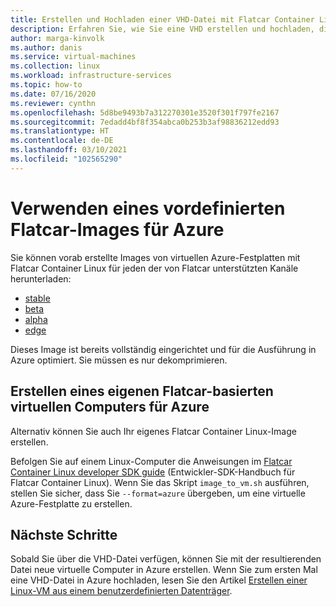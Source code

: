 ```yaml
---
title: Erstellen und Hochladen einer VHD-Datei mit Flatcar Container Linux zur Verwendung in Azure
description: Erfahren Sie, wie Sie eine VHD erstellen und hochladen, die das Betriebssystem Flatcar Container Linux enthält.
author: marga-kinvolk
ms.author: danis
ms.service: virtual-machines
ms.collection: linux
ms.workload: infrastructure-services
ms.topic: how-to
ms.date: 07/16/2020
ms.reviewer: cynthn
ms.openlocfilehash: 5d8be9493b7a312270301e3520f301f797fe2167
ms.sourcegitcommit: 7edadd4bf8f354abca0b253b3af98836212edd93
ms.translationtype: HT
ms.contentlocale: de-DE
ms.lasthandoff: 03/10/2021
ms.locfileid: "102565290"
---
```

# <a name="using-a-prebuilt-flatcar-image-for-azure"></a>Verwenden eines vordefinierten Flatcar-Images für Azure

Sie können vorab erstellte Images von virtuellen Azure-Festplatten mit Flatcar Container Linux für jeden der von Flatcar unterstützten Kanäle herunterladen:

- [stable](https://stable.release.flatcar-linux.net/amd64-usr/current/flatcar_production_azure_image.vhd.bz2)
- [beta](https://beta.release.flatcar-linux.net/amd64-usr/current/flatcar_production_azure_image.vhd.bz2)
- [alpha](https://alpha.release.flatcar-linux.net/amd64-usr/current/flatcar_production_azure_image.vhd.bz2)
- [edge](https://edge.release.flatcar-linux.net/amd64-usr/current/flatcar_production_azure_image.vhd.bz2)

Dieses Image ist bereits vollständig eingerichtet und für die Ausführung in Azure optimiert. Sie müssen es nur dekomprimieren.

## <a name="building-your-own-flatcar-based-virtual-machine-for-azure"></a>Erstellen eines eigenen Flatcar-basierten virtuellen Computers für Azure

Alternativ können Sie auch Ihr eigenes Flatcar Container Linux-Image erstellen.

Befolgen Sie auf einem Linux-Computer die Anweisungen im [Flatcar Container Linux developer SDK guide](https://docs.flatcar-linux.org/os/sdk-modifying-flatcar/) (Entwickler-SDK-Handbuch für Flatcar Container Linux). Wenn Sie das Skript `image_to_vm.sh` ausführen, stellen Sie sicher, dass Sie `--format=azure` übergeben, um eine virtuelle Azure-Festplatte zu erstellen.

## <a name="next-steps"></a>Nächste Schritte

Sobald Sie über die VHD-Datei verfügen, können Sie mit der resultierenden Datei neue virtuelle Computer in Azure erstellen. Wenn Sie zum ersten Mal eine VHD-Datei in Azure hochladen, lesen Sie den Artikel [Erstellen einer Linux-VM aus einem benutzerdefinierten Datenträger](upload-vhd.md#option-1-upload-a-vhd).

